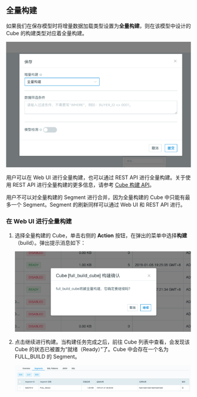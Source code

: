 ## 全量构建

如果我们在保存模型时将增量数据加载类型设置为**全量构建**，则在该模型中设计的 Cube 的构建类型对应着全量构建。

![全量构建](images/full_build.png)

用户可以在 Web UI 进行全量构建，也可以通过 REST API 进行全量构建。关于使用 REST API 进行全量构建的更多信息，请参考 [Cube 构建 API](../../rest/cube_api/cube_build_api.cn.md)。

用户不可以对全量构建的 Segment 进行合并，因为全量构建的 Cube 中只能有最多一个 Segment。Segment 的刷新同样可以通过 Web UI 和 REST API 进行。



### 在 Web UI 进行全量构建

1. 选择全量构建的 Cube，单击右侧的 **Action** 按钮，在弹出的菜单中选择**构建**（build）。弹出提示消息如下：

   ![Cube 构建](images/full_build_cube.png)

2. 点击继续进行构建。当构建任务完成之后，前往 Cube 列表中查看，会发现该 Cube 的状态已被置为“就绪（Ready）”了。Cube 中会存在一个名为 FULL_BUILD 的 Segment。

   ![FULL_BUILD Segment](images/full_build_segment_info.png)

